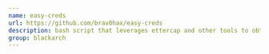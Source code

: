 ```yaml
---
name: easy-creds
url: https://github.com/brav0hax/easy-creds
description: bash script that leverages ettercap and other tools to obtain credentials. URL : https://github.com/brav0hax/easy-creds Groups : blackarch blackarch-automation blackarch-networking
group: blackarch
---
```

